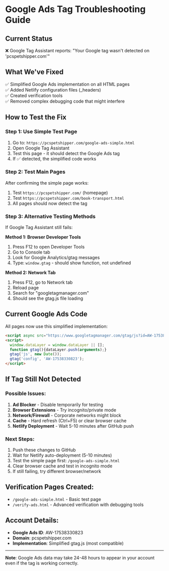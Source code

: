 # Google Ads Tag Troubleshooting Guide

## Current Status
❌ Google Tag Assistant reports: "Your Google tag wasn't detected on 'pcspetshipper.com'"

## What We've Fixed
✅ Simplified Google Ads implementation on all HTML pages  
✅ Added Netlify configuration files (_headers)  
✅ Created verification tools  
✅ Removed complex debugging code that might interfere  

## How to Test the Fix

### Step 1: Use Simple Test Page
1. Go to: `https://pcspetshipper.com/google-ads-simple.html`
2. Open Google Tag Assistant 
3. Test this page - it should detect the Google Ads tag
4. If ✅ detected, the simplified code works

### Step 2: Test Main Pages
After confirming the simple page works:
1. Test `https://pcspetshipper.com/` (homepage)
2. Test `https://pcspetshipper.com/book-transport.html`
3. All pages should now detect the tag

### Step 3: Alternative Testing Methods
If Google Tag Assistant still fails:

**Method 1: Browser Developer Tools**
1. Press F12 to open Developer Tools
2. Go to Console tab
3. Look for Google Analytics/gtag messages
4. Type: `window.gtag` - should show function, not undefined

**Method 2: Network Tab**
1. Press F12, go to Network tab
2. Reload page
3. Search for "googletagmanager.com"
4. Should see the gtag.js file loading

## Current Google Ads Code
All pages now use this simplified implementation:

```html
<script async src="https://www.googletagmanager.com/gtag/js?id=AW-17538330823"></script>
<script>
  window.dataLayer = window.dataLayer || [];
  function gtag(){dataLayer.push(arguments);}
  gtag('js', new Date());
  gtag('config', 'AW-17538330823');
</script>
```

## If Tag Still Not Detected

### Possible Issues:
1. **Ad Blocker** - Disable temporarily for testing
2. **Browser Extensions** - Try incognito/private mode
3. **Network/Firewall** - Corporate networks might block
4. **Cache** - Hard refresh (Ctrl+F5) or clear browser cache
5. **Netlify Deployment** - Wait 5-10 minutes after GitHub push

### Next Steps:
1. Push these changes to GitHub
2. Wait for Netlify auto-deployment (5-10 minutes)
3. Test the simple page first: `/google-ads-simple.html`
4. Clear browser cache and test in incognito mode
5. If still failing, try different browser/network

## Verification Pages Created:
- `/google-ads-simple.html` - Basic test page
- `/verify-ads.html` - Advanced verification with debugging tools

## Account Details:
- **Google Ads ID**: AW-17538330823
- **Domain**: pcspetshipper.com
- **Implementation**: Simplified gtag.js (most compatible)

---
**Note**: Google Ads data may take 24-48 hours to appear in your account even if the tag is working correctly.